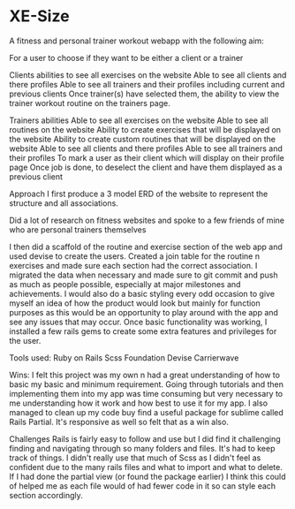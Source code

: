 # XE-Size

A fitness and personal trainer workout webapp with the following aim:

For a user to choose if they want to be either a client or a trainer

Clients abilities 
to see all exercises on the website 
Able to see all clients and there profiles
Able to see all trainers and their profiles including current and previous clients
Once trainer(s) have selected them, the ability to view the trainer workout routine on the trainers page. 

Trainers abilities 
Able to see all exercises on the website
Able to see all routines on the website
Ability to create exercises that will be displayed on the website 
Ability to create custom routines that will be displayed on the website
Able to see all clients and there profiles
Able to see all trainers and their profiles 
To mark a user as their client which will display on their profile page
Once job is done, to deselect the client and have them displayed as a previous client

Approach 
I first produce a 3 model ERD of the website to represent the structure and all associations.

Did a lot of research on fitness websites and spoke to a few friends of mine who are personal trainers themselves

I then did a scaffold of the routine and exercise section of the web app and used devise to create the users. Created a join table for the routine n exercises and made sure each section had the correct association. I migrated the data when necessary and made sure to git commit and push as much as people possible, especially at major milestones and achievements. I would also do a basic styling every odd occasion to give myself an idea of how the product would look but mainly for function purposes as this would be an opportunity to play around with the app and see any issues that may occur. Once basic functionality was working, I installed a few rails gems to create some extra features and privileges for the user. 

Tools used:
Ruby on Rails 
Scss
Foundation
Devise
Carrierwave


Wins:
I felt this project was my own n had a great understanding of how to basic my basic and minimum requirement. Going through tutorials and then implementing them into my app was time consuming but very necessary to me understanding how it work and how best to use it for my app. I also managed to clean up my code buy find a useful package for sublime called Rails Partial. It's responsive as well so felt that as a win also. 

Challenges 
 Rails is fairly easy to follow and use but I did find it challenging finding and navigating through so many folders and files. It's had to keep track of things. I didn't really use that much of Scss as I didn't feel as confident  due to the many rails files and what to import and what to delete. If I had done the partial view (or found the package earlier) I think this could of helped me as each file would of had fewer code in it so can style each section accordingly. 


